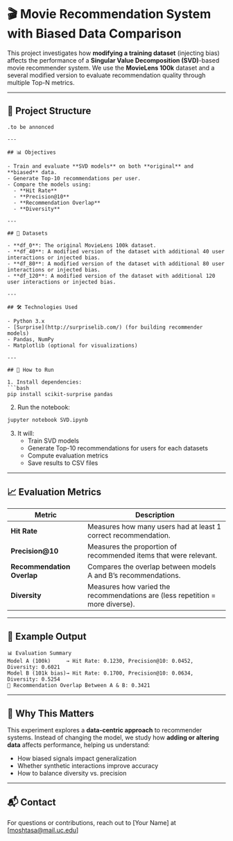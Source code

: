
# 🎬 Movie Recommendation System with Biased Data Comparison

This project investigates how **modifying a training dataset** (injecting bias) affects the performance of a **Singular Value Decomposition (SVD)**-based movie recommender system. We use the **MovieLens 100k** dataset and a several modified version to evaluate recommendation quality through multiple Top-N metrics.

---

## 📁 Project Structure

```
.to be annonced

---

## 📊 Objectives

- Train and evaluate **SVD models** on both **original** and **biased** data.
- Generate Top-10 recommendations per user.
- Compare the models using:
  - **Hit Rate**
  - **Precision@10**
  - **Recommendation Overlap**
  - **Diversity**

---

## 🧪 Datasets

- **df_0**: The original MovieLens 100k dataset.
- **df_40**: A modified version of the dataset with additional 40 user interactions or injected bias.
- **df_80**: A modified version of the dataset with additional 80 user interactions or injected bias.
- **df_120**: A modified version of the dataset with additional 120 user interactions or injected bias.

---

## 🛠️ Technologies Used

- Python 3.x
- [Surprise](http://surpriselib.com/) (for building recommender models)
- Pandas, NumPy
- Matplotlib (optional for visualizations)

---

## 🚀 How to Run

1. Install dependencies:
```bash
pip install scikit-surprise pandas
```

2. Run the notebook:
```bash
jupyter notebook SVD.ipynb
```

3. It will:
   - Train SVD models
   - Generate Top-10 recommendations for users for each datasets
   - Compute evaluation metrics
   - Save results to CSV files

---

## 📈 Evaluation Metrics

| Metric                | Description |
|-----------------------|-------------|
| **Hit Rate**          | Measures how many users had at least 1 correct recommendation. |
| **Precision@10**      | Measures the proportion of recommended items that were relevant. |
| **Recommendation Overlap** | Compares the overlap between models A and B’s recommendations. |
| **Diversity**         | Measures how varied the recommendations are (less repetition = more diverse). |

---

## 📌 Example Output

```plaintext
📊 Evaluation Summary
Model A (100k)     → Hit Rate: 0.1230, Precision@10: 0.0452, Diversity: 0.6021  
Model B (101k bias)→ Hit Rate: 0.1700, Precision@10: 0.0634, Diversity: 0.5254  
🔁 Recommendation Overlap Between A & B: 0.3421
```
---

## 🤔 Why This Matters

This experiment explores a **data-centric approach** to recommender systems. Instead of changing the model, we study how **adding or altering data** affects performance, helping us understand:

- How biased signals impact generalization
- Whether synthetic interactions improve accuracy
- How to balance diversity vs. precision

---

## 📬 Contact

For questions or contributions, reach out to [Your Name] at [moshtasa@mail.uc.edu]


